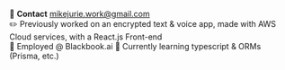 💬 **Contact**  mikejurie.work@gmail.com  
✏️ Previously worked on an encrypted text & voice app, made with AWS Cloud services, with a React.js Front-end   
🔎 Employed @ Blackbook.ai
👋 Currently learning typescript & ORMs (Prisma, etc.)
